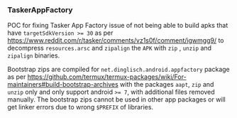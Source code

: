 ### TaskerAppFactory

POC for fixing Tasker App Factory issue of not being able to build apks that have `targetSdkVersion >= 30` as per https://www.reddit.com/r/tasker/comments/vz1s0f/comment/igwmgg9/ to decompress `resources.arsc` and `zipalign` the `APK` with `zip` , `unzip` and `zipalign` binaries.

Bootstrap zips are compiled for `net.dinglisch.android.appfactory` package as per https://github.com/termux/termux-packages/wiki/For-maintainers#build-bootstrap-archives with the packages `aapt`, `zip` and `unzip` only and only support android `>= 7`, with additional files removed manually. The bootstrap zips cannot be used in other app packages or will get linker errors due to wrong `$PREFIX` of libraries.
##
